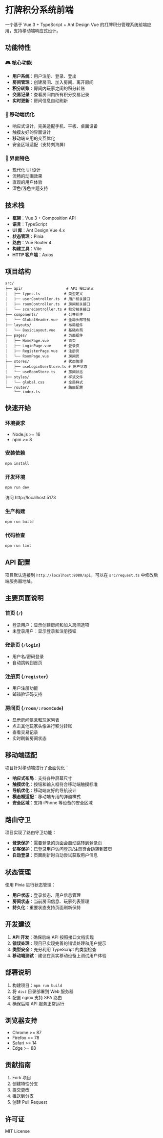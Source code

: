 # 打牌积分系统前端

一个基于 Vue 3 + TypeScript + Ant Design Vue 的打牌积分管理系统前端应用，支持移动端响应式设计。

## 功能特性

### 🎮 核心功能
- **用户系统**：用户注册、登录、登出
- **房间管理**：创建房间、加入房间、离开房间
- **积分转账**：房间内玩家之间的积分转账
- **交易记录**：查看房间内所有积分交易记录
- **实时更新**：房间信息自动刷新

### 📱 移动端优化
- 响应式设计，完美适配手机、平板、桌面设备
- 触摸友好的界面设计
- 移动端专用的交互优化
- 安全区域适配（支持刘海屏）

### 🎨 界面特色
- 现代化 UI 设计
- 流畅的动画效果
- 直观的用户体验
- 深色/浅色主题支持

## 技术栈

- **框架**：Vue 3 + Composition API
- **语言**：TypeScript
- **UI 库**：Ant Design Vue 4.x
- **状态管理**：Pinia
- **路由**：Vue Router 4
- **构建工具**：Vite
- **HTTP 客户端**：Axios

## 项目结构

```
src/
├── api/                    # API 接口定义
│   ├── types.ts           # 类型定义
│   ├── userController.ts  # 用户相关接口
│   ├── roomController.ts  # 房间相关接口
│   └── scoreController.ts # 积分相关接口
├── components/            # 公共组件
│   └── GlobalHeader.vue   # 全局头部导航
├── layouts/               # 布局组件
│   └── BasicLayout.vue    # 基础布局
├── pages/                 # 页面组件
│   ├── HomePage.vue       # 首页
│   ├── LoginPage.vue      # 登录页
│   ├── RegisterPage.vue   # 注册页
│   └── RoomPage.vue       # 房间页
├── stores/                # 状态管理
│   ├── useLoginUserStore.ts # 用户状态
│   └── useRoomStore.ts    # 房间状态
├── styles/                # 样式文件
│   └── global.css         # 全局样式
└── router/                # 路由配置
    └── index.ts
```

## 快速开始

### 环境要求

- Node.js >= 16
- npm >= 8

### 安装依赖

```bash
npm install
```

### 开发环境

```bash
npm run dev
```

访问 http://localhost:5173

### 生产构建

```bash
npm run build
```

### 代码检查

```bash
npm run lint
```

## API 配置

项目默认连接到 `http://localhost:8080/api`，可以在 `src/request.ts` 中修改后端服务器地址。

## 主要页面说明

### 首页 (`/`)
- 登录用户：显示创建房间和加入房间选项
- 未登录用户：显示登录和注册按钮

### 登录页 (`/login`)
- 用户名/密码登录
- 自动跳转到首页

### 注册页 (`/register`)
- 用户注册功能
- 邮箱验证码支持

### 房间页 (`/room/:roomCode`)
- 显示房间信息和玩家列表
- 点击其他玩家头像进行积分转账
- 查看交易记录
- 实时刷新房间状态

## 移动端适配

项目针对移动端进行了全面优化：

- **响应式布局**：支持各种屏幕尺寸
- **触摸优化**：按钮和输入框符合移动端触摸标准
- **导航优化**：移动端友好的导航设计
- **模态框适配**：移动端专用的弹窗样式
- **安全区域**：支持 iPhone 等设备的安全区域

## 路由守卫

项目实现了路由守卫功能：

- **登录保护**：需要登录的页面会自动跳转到登录页
- **访客保护**：已登录用户访问登录/注册页会跳转到首页
- **自动登录**：页面刷新时自动尝试获取用户信息

## 状态管理

使用 Pinia 进行状态管理：

- **用户状态**：登录状态、用户信息管理
- **房间状态**：当前房间信息、玩家列表管理
- **持久化**：重要状态支持页面刷新保持

## 开发建议

1. **API 开发**：确保后端 API 按照接口文档实现
2. **错误处理**：项目已实现完善的错误处理和用户提示
3. **类型安全**：充分利用 TypeScript 的类型检查
4. **移动端测试**：建议在真实移动设备上测试用户体验

## 部署说明

1. 构建项目：`npm run build`
2. 将 `dist` 目录部署到 Web 服务器
3. 配置 nginx 支持 SPA 路由
4. 确保后端 API 服务正常运行

## 浏览器支持

- Chrome >= 87
- Firefox >= 78
- Safari >= 14
- Edge >= 88

## 贡献指南

1. Fork 项目
2. 创建特性分支
3. 提交更改
4. 推送到分支
5. 创建 Pull Request

## 许可证

MIT License